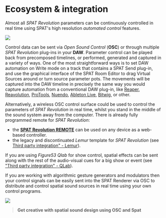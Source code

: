 # Ecosystem & integration

Almost all _SPAT Revolution_ parameters can be continuously controlled in real time using SPAT's high resolution _automated control_ features.

![](https://media.githubusercontent.com/media/FLUX-SE/doc_images/main/SpatR/ThirdParty/ReaperAutomation2.jpg)

Control data can be sent via _Open Sound Control_ (**OSC**) or through multiple _SPAT Revolution_ plug-ins in your **DAW**. 
Parameter control can be played back from precomposed timelines, or performed, generated and captured in a variety of ways. 
One of the most straightforward ways is to set DAW automation on Write mode on a track that contains a SPAT Send plug-in, and use the graphical interface of the SPAT Room Editor to drag Virtual Sources around or turn source parameter pots. 
The movements will be captured into the DAW timeline in precisely the same way you would capture automation from a conventional DAW plug-in, like [Reaper](Third_Party_Cockos_Reaper.md), [Reavolution](Third_Party_ReaVolution.md), [ProTools](Third_Party_ProTools.md), [Nuendo](Third_Party_AbletonLive.md), [Ableton Live](Third_Party_Nuendo.md), [Bitwig](Third_Party_Bitwig_Studio.md), or other.

Alternatively, a wireless OSC control surface could be used to control the parameters of _SPAT Revolution_ in real time, whilst you stand in the middle of the sound system away from the computer.
There is already fully programmed remote for _SPAT Revolution_:
- the [__SPAT Revolution REMOTE__](ThirdParty_SPATRevolution_Remote) can be used on any device as a web-based controller.
- the legacy and discontinuated _Lemur_ template for _SPAT Revolution_ (see [Third party integration" - Lemur](ThirdParty_Tablet_Remote.md)).

If you are using _Figure53 Qlab_ for show control, spatial effects can be sent along with the rest of the audio-visual cues for a big show or event (see ["Third party integration" - QLab](Third_Party_Figure53_QLab.md)).

If you are working with algorithmic gesture generators and modulators then your control signals can be easily sent into the SPAT Renderer via OSC to distribute and control spatial sound sources in real time using your own control programs.

![](https://media.githubusercontent.com/media/FLUX-SE/doc_images/main/SpatR/Generic/OSCIntegrationDiagram.jpg)

> **Get creative with spatial sound design using OSC and Spat**


